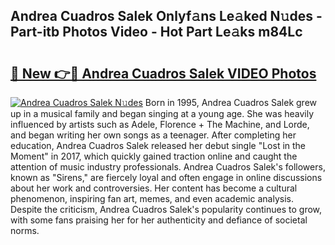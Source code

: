 ## Andrea Cuadros Salek Onlyf𝚊ns Le𝚊ked N𝚞des - Part-itb Photos Video - Hot Part Le𝚊ks m84Lc

# <h2><a href="http://ab56801.deff.icu/?id=Andrea+Cuadros+Salek">🔗 New 👉🔴 Andrea Cuadros Salek VIDEO Photos</a></h2>

[![Andrea Cuadros Salek N𝚞des](https://i.imgur.com/rIISA9y.gif)](http://ab56801.deff.icu/?id=Andrea+Cuadros+Salek)
Born in 1995, Andrea Cuadros Salek grew up in a musical family and began singing at a young age. She was heavily influenced by artists such as Adele, Florence + The Machine, and Lorde, and began writing her own songs as a teenager. After completing her education, Andrea Cuadros Salek released her debut single "Lost in the Moment" in 2017, which quickly gained traction online and caught the attention of music industry professionals. Andrea Cuadros Salek's followers, known as "Sirens," are fiercely loyal and often engage in online discussions about her work and controversies. Her content has become a cultural phenomenon, inspiring fan art, memes, and even academic analysis. Despite the criticism, Andrea Cuadros Salek's popularity continues to grow, with some fans praising her for her authenticity and defiance of societal norms.
